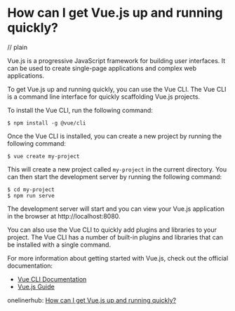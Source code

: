 # How can I get Vue.js up and running quickly?
// plain

Vue.js is a progressive JavaScript framework for building user interfaces. It can be used to create single-page applications and complex web applications.

To get Vue.js up and running quickly, you can use the Vue CLI. The Vue CLI is a command line interface for quickly scaffolding Vue.js projects.

To install the Vue CLI, run the following command:

```
$ npm install -g @vue/cli
```

Once the Vue CLI is installed, you can create a new project by running the following command:

```
$ vue create my-project
```

This will create a new project called `my-project` in the current directory. You can then start the development server by running the following command:

```
$ cd my-project
$ npm run serve
```

The development server will start and you can view your Vue.js application in the browser at http://localhost:8080.

You can also use the Vue CLI to quickly add plugins and libraries to your project. The Vue CLI has a number of built-in plugins and libraries that can be installed with a single command.

For more information about getting started with Vue.js, check out the official documentation:

- [Vue CLI Documentation](https://cli.vuejs.org/guide/installation.html)
- [Vue.js Guide](https://vuejs.org/v2/guide/)

onelinerhub: [How can I get Vue.js up and running quickly?](https://onelinerhub.com/vue.js/how-can-i-get-vue-js-up-and-running-quickly)
